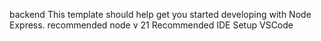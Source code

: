 backend
This template should help get you started developing with Node Express.
recommended node v 21
Recommended IDE Setup
VSCode